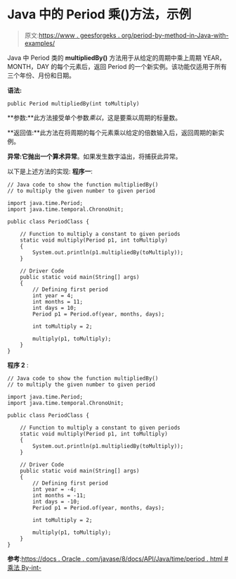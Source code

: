 # Java 中的 Period 乘()方法，示例

> 原文:[https://www . geesforgeks . org/period-by-method-in-Java-with-examples/](https://www.geeksforgeeks.org/period-multipliedby-method-in-java-with-examples/)

Java 中 Period 类的 **multipliedBy()** 方法用于从给定的周期中乘上周期 YEAR，MONTH，DAY 的每个元素后，返回 Period 的一个新实例。该功能仅适用于所有三个年份、月份和日期。

**语法:**

```
public Period multipliedBy(int toMultiply)
```

**参数:**此方法接受单个参数*乘以*，这是要乘以周期的标量数。

**返回值:**此方法在将周期的每个元素乘以给定的倍数输入后，返回周期的新实例。

**异常:**它抛出一个**算术异常**。如果发生数字溢出，将捕获此异常。

以下是上述方法的实现:
**程序一**:

```
// Java code to show the function multipliedBy()
// to multiply the given number to given period

import java.time.Period;
import java.time.temporal.ChronoUnit;

public class PeriodClass {

    // Function to multiply a constant to given periods
    static void multiply(Period p1, int toMultiply)
    {
        System.out.println(p1.multipliedBy(toMultiply));
    }

    // Driver Code
    public static void main(String[] args)
    {
        // Defining first period
        int year = 4;
        int months = 11;
        int days = 10;
        Period p1 = Period.of(year, months, days);

        int toMultiply = 2;

        multiply(p1, toMultiply);
    }
}
```

**程序 2** :

```
// Java code to show the function multipliedBy()
// to multiply the given number to given period

import java.time.Period;
import java.time.temporal.ChronoUnit;

public class PeriodClass {

    // Function to multiply a constant to given periods
    static void multiply(Period p1, int toMultiply)
    {
        System.out.println(p1.multipliedBy(toMultiply));
    }

    // Driver Code
    public static void main(String[] args)
    {
        // Defining first period
        int year = -4;
        int months = -11;
        int days = -10;
        Period p1 = Period.of(year, months, days);

        int toMultiply = 2;

        multiply(p1, toMultiply);
    }
}
```

**参考**:[https://docs . Oracle . com/javase/8/docs/API/Java/time/period . html #乘法 By-int-](https://docs.oracle.com/javase/8/docs/api/java/time/Period.html#multipliedBy-int-)